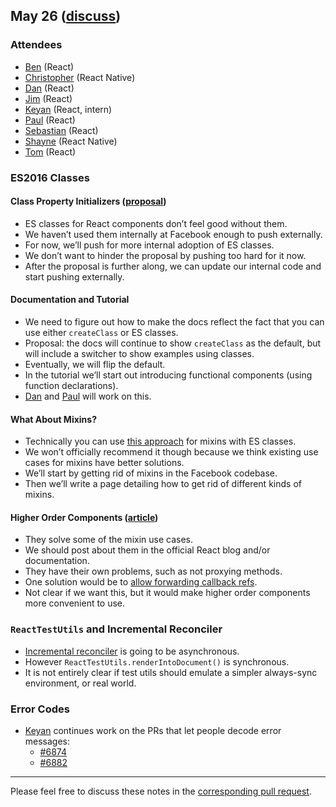 ## May 26 ([discuss](https://github.com/reactjs/core-notes/pull/17))

### Attendees

* [Ben](https://twitter.com/soprano) (React)
* [Christopher](https://twitter.com/vjeux) (React Native)
* [Dan](https://twitter.com/dan_abramov) (React)
* [Jim](http://github.com/jimfb) (React)
* [Keyan](https://twitter.com/keyanzhang) (React, intern)
* [Paul](https://twitter.com/zpao) (React)
* [Sebastian](https://twitter.com/sebmarkbage) (React)
* [Shayne](https://github.com/shayne) (React Native)
* [Tom](https://twitter.com/tomocchino) (React)

### ES2016 Classes

#### Class Property Initializers ([proposal](https://github.com/jeffmo/es-class-fields-and-static-properties))

* ES classes for React components don’t feel good without them.
* We haven’t used them internally at Facebook enough to push externally.
* For now, we’ll push for more internal adoption of ES classes.
* We don’t want to hinder the proposal by pushing too hard for it now.
* After the proposal is further along, we can update our internal code and start pushing externally.

#### Documentation and Tutorial

* We need to figure out how to make the docs reflect the fact that you can use either `createClass` or ES classes.
* Proposal: the docs will continue to show `createClass` as the default, but will include a switcher to show examples using classes.
* Eventually, we will flip the default.
* In the tutorial we’ll start out introducing functional components (using function declarations).
* [Dan](https://twitter.com/dan_abramov) and [Paul](https://twitter.com/zpao) will work on this.

#### What About Mixins?

* Technically you can use [this approach](https://www.npmjs.com/package/es6-react-mixins) for mixins with ES classes.
* We won’t officially recommend it though because we think existing use cases for mixins have better solutions.
* We’ll start by getting rid of mixins in the Facebook codebase.
* Then we’ll write a page detailing how to get rid of different kinds of mixins.

#### Higher Order Components ([article](https://medium.com/@dan_abramov/mixins-are-dead-long-live-higher-order-components-94a0d2f9e750))

* They solve some of the mixin use cases.
* We should post about them in the official React blog and/or documentation.
* They have their own problems, such as not proxying methods.
* One solution would be to [allow forwarding callback refs](https://github.com/facebook/react/issues/4213).
* Not clear if we want this, but it would make higher order components more convenient to use.

### `ReactTestUtils` and Incremental Reconciler

* [Incremental reconciler](https://github.com/facebook/react/issues/6170) is going to be asynchronous.
* However `ReactTestUtils.renderIntoDocument()` is synchronous.
* It is not entirely clear if test utils should emulate a simpler always-sync environment, or real world.

### Error Codes

* [Keyan](https://twitter.com/keyanzhang) continues work on the PRs that let people decode error messages:
  - [#6874](https://github.com/facebook/react/pull/6874)
  - [#6882](https://github.com/facebook/react/pull/6882)

------------

Please feel free to discuss these notes in the [corresponding pull request](https://github.com/reactjs/core-notes/pull/17).
